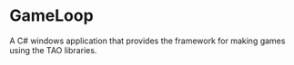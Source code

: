 GameLoop
========

A C# windows application that provides the framework for making games using the TAO libraries.